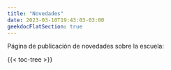 ```yaml
---
title: "Novedades"
date: 2023-03-10T19:43:03-03:00
geekdocFlatSection: true
---
```


Página de publicación de novedades sobre la escuela:

{{< toc-tree >}}
